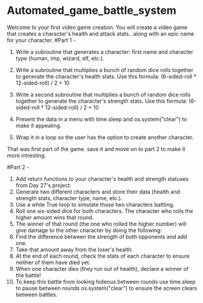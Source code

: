 # Automated_game_battle_system

Welcome to your first video game creation. You will create a video game that creates a character's health and attack stats...along with an epic name for your character.
#Part 1 - 
1. Write a subroutine that generates a character: first name and character type (human, imp, wizard, elf, etc.).
2. Write a subroutine that multiplies a bunch of random dice rolls together to generate the character's health stats. Use this formula:
      (6-sided-roll * 12-sided-roll) / 2 + 10

3. Write a second subroutine that multiplies a bunch of random dice rolls together to generate the character's strength stats. Use this formula:
      (6-sided-roll * 12-sided-roll) / 2 + 10

4. Present the data in a menu with time.sleep and os.system("clear") to make it appealing.
5. Wrap it in a loop so the user has the option to create another character.

That was first part of the game. save it and move on to part 2 to make it more intresting.

#Part 2 -

1. Add return functions to your character's health and strength statuses from Day 27's project.
2. Generate two different characters and store their data (health and strength stats, character type, name, etc.).
3. Use a while True loop to simulate those two characters battling.
4. Roll one six-sided dice for both characters. The character who rolls the higher amount wins that round.
5. The winner of that round (the one who rolled the higher number) will give damage to the other character by doing the following:
6. Find the difference between the strength of both opponents and add one.
7. Take that amount away from the loser's health.
8. At the end of each round, check the stats of each character to ensure neither of them have died yet.
9. When one character dies (they run out of health), declare a winner of the battle!
10. To keep this battle from looking hideous between rounds use time.sleep to pause between rounds os.system("clear") to ensure the screen clears between battles.
